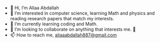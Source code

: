 - 👋 Hi, I’m Aliaa Abdallah 
- 👀 I’m interested in computer science,  learning Math and physics and reading research papers that match my interests. 
- 🌱 I’m currently learning coding and Math. 
- 💞️ I’m looking to collaborate on anything that interests me. 🙂 
- 📫 How to reach me,  aliaaabdallah887@gmail.com

<!---
aliaaabdallah/aliaaabdallah is a ✨ special ✨ repository because its `README.md` (this file) appears on your GitHub profile.
You can click the Preview link to take a look at your changes.
--->
